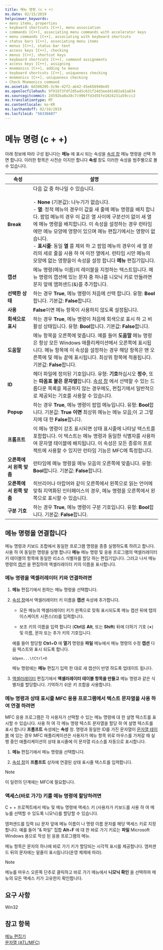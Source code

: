 ```yaml
---
title: 메뉴 명령 (c + +)
ms.date: 02/15/2019
helpviewer_keywords:
- menu items, properties
- keyboard shortcuts [C++], menu association
- commands [C++], associating menu commands with accelerator keys
- menu commands [C++], associating with keyboard shortcuts
- status bars [C++], associating menu items
- menus [C++], status bar text
- access keys [C++], checking
- menus [C++], shortcut keys
- keyboard shortcuts [C++], command assignments
- access keys [C++], assigning
- mnemonics [C++], adding to menus
- keyboard shortcuts [C++], uniqueness checking
- mnemonics [C++], uniqueness checking
- Check Mnemonics command
ms.assetid: 6d308205-3c9e-42f2-ab42-45e656940e45
ms.openlocfilehash: 9f91973fdf2d5a45c631f24d3eed41482a91a834
ms.sourcegitcommit: 24592ba0a38c7c996ffd3d55fe1024231a59ccc2
ms.translationtype: MT
ms.contentlocale: ko-KR
ms.lasthandoff: 02/18/2019
ms.locfileid: "56336607"
---
```

# <a name="menu-commands-c"></a>메뉴 명령 (c + +)

아래 정보에 따라 구성 됩니다는 **메뉴** 에 표시 되는 속성을 [속성 창](/visualstudio/ide/reference/properties-window) 메뉴 명령을 선택 하면 합니다. 이러한 항목은 사전순 이지만 합니다 **속성** 창도 이러한 속성을 범주별으로 볼 수 있습니다.

|속성|설명|
|--------------|-----------------|
|**Break**|다음 값 중 하나일 수 있습니다.<br /><br />- **None** (기본값): 나누기가 없습니다.<br />- **열**: 정적 메뉴의 경우이 값을 새 줄에 메뉴 명령을 배치 합니다. 팝업 메뉴의 경우 이 값은 열 사이에 구분선이 없이 새 열에 메뉴 명령을 배치합니다. 이 속성을 설정하는 경우 런타임에만 메뉴 모양에 영향이 있으며 메뉴 편집기에서는 영향이 없습니다.<br />- **표시줄**: 동일 **열** 를 제외 하 고 팝업 메뉴의 경우이 새 열 분리의 세로 줄을 사용 하 여 이전 열에서. 런타임 시만 메뉴의 모양에 없는 영향을이 속성을 설정 합니다 **메뉴** 편집기입니다.|
|**캡션**|메뉴 명령(메뉴 이름)의 레이블을 지정하는 텍스트입니다. 메뉴 명령의 캡션에 있는 문자 중 하나를 니모닉 키로 만들려면 문자 앞에 앰퍼샌드(&)를 추가합니다.|
|**선택한 상태**|하는 경우 **True**, 메뉴 명령이 처음에 선택 합니다. 유형: **Bool**합니다. 기본값: **False**합니다.|
|**사용**|**False**이면 메뉴 항목이 사용하지 않도록 설정됩니다.|
|**회색으로 표시**|하는 경우 **True**, 메뉴 명령이 처음에 회색으로 표시 하 고 비활성 상태입니다. 유형: **Bool**합니다. 기본값: **False**합니다.|
|**도움말**|메뉴 항목을 오른쪽에 맞춥니다. 예를 들어 **도움말** 메뉴 명령은 항상 모든 Windows 애플리케이션에서 오른쪽에 표시됩니다. 메뉴 항목에 이 속성을 설정하는 경우 해당 항목은 맨 오른쪽에 및 메뉴 끝에 표시됩니다. 최상위 항목에 적용됩니다. 기본값: **False**합니다.|
|**ID**|헤더 파일에 정의된 기호입니다. 유형: **기호**하십시오 **정수**, 또는 **따옴표 붙은 문자열**합니다. [속성 창](/visualstudio/ide/reference/properties-window) 에서 선택할 수 있는 드롭다운 목록을 제공하지 않는 경우에도, 편집기에서 일반적으로 제공되는 기호를 사용할 수 있습니다.|
|**Popup**|하는 경우 **True**, 메뉴 명령이 팝업 메뉴입니다. 유형: **Bool**합니다. 기본값: **True 이면** 최상위 메뉴는 메뉴 모음;이 고 그렇지에 대 한 **False**합니다.|
|**프롬프트**|이 메뉴 명령이 강조 표시되면 상태 표시줄에 나타날 텍스트를 포함합니다. 이 텍스트는 메뉴 명령과 동일한 식별자를 사용하여 문자열 테이블에 배치됩니다. 이 속성은 모든 종류의 프로젝트에 사용할 수 있지만 런타임 기능은 MFC에 특정합니다.|
|**오른쪽에서 왼쪽 맞춤**|런타임에 메뉴 명령을 메뉴 모음의 오른쪽에 맞춥니다. 유형: **Bool**합니다. 기본값: **False**합니다.|
|**오른쪽에서 왼쪽 맞춤**|히브리어나 아랍어와 같이 오른쪽에서 왼쪽으로 읽는 언어에 맞춰 지역화된 인터페이스의 경우, 메뉴 명령을 오른쪽에서 왼쪽으로 표시할 수 있습니다.|
|**구분 기호**|하는 경우 **True**, 메뉴 명령이 구분 기호입니다. 유형: **Bool**합니다. 기본값: **False**합니다.|

## <a name="associate-menu-commands"></a>메뉴 명령을 연결합니다

메뉴 명령과 키보드 조합에서 동일한 프로그램 명령을 종종 실행하도록 하려고 합니다. 사용 하 여 동일한 명령을 실행 합니다 **메뉴** 메뉴 명령 및 응용 프로그램의 액셀러레이터 키 테이블의 항목에 동일한 리소스 식별자를 할당 하는 편집기입니다. 그러고 나서 메뉴 명령의 [캡션](../windows/menu-command-properties.md) 을 편집하여 액셀러레이터 키의 이름을 표시합니다.

### <a name="to-associate-a-menu-command-with-an-accelerator-key"></a>메뉴 명령을 액셀러레이터 키와 연결하려면

1. **메뉴** 편집기에서 원하는 메뉴 명령을 선택합니다.

1. [속성 창](/visualstudio/ide/reference/properties-window)에서 액셀러레이터 키 이름을 **캡션** 속성에 추가합니다.

   - 모든 메뉴의 액셀러레이터 키가 왼쪽으로 맞춰 표시되도록 메뉴 캡션 뒤에 탭의 이스케이프 시퀀스(\t)를 입력합니다.

   - 보조 키의 이름을 입력 합니다 (**Ctrl**를 **Alt**, 또는 **Shift**) 뒤에 더하기 기호 (**+**) 및 이름, 문자 또는 추가 키의 기호입니다.

   예를 들어 할당할 **Ctrl**+**O** 에 **열기** 명령을 **파일** 메뉴에서 메뉴 명령의 수정 **캡션** 다음 텍스트와 표시 되도록 합니다.

   ```
   &Open...\tCtrl+O
   ```

   메뉴 명령에는 **메뉴** 편집기 입력 한 대로 새 캡션이 반영 하도록 업데이트 됩니다.

1. [액셀러레이터](../windows/adding-an-entry-to-an-accelerator-table.md) 편집기에서 **액셀러레이터 테이블 항목을 만들고** 메뉴 명령과 같은 식별자를 할당합니다. 기억하기 쉬운 키 조합을 사용합니다.

### <a name="to-associate-a-menu-command-with-a-status-bar-text-string-in-mfc-applications"></a>메뉴 명령과 상태 표시줄 MFC 응용 프로그램에서 텍스트 문자열을 사용 하 여 연결 하려면

MFC 응용 프로그램은 각 사용자가 선택할 수 있는 메뉴 명령에 대 한 설명 텍스트를 표시할 수 있습니다. 사용 하 여 각 메뉴 명령 텍스트 문자열을 할당 하 여 설명 텍스트를 표시 합니다 **프롬프트** 속성에는 **속성** 창. 명령과 동일한 ID를 가진 문자열이 [문자열 테이블](../windows/string-editor.md) 에 있는 경우 MFC 애플리케이션은 사용자가 메뉴 항목 위로 마우스를 가져갈 때 실행 중인 애플리케이션의 상태 표시줄에 이 문자열 리소스를 자동으로 표시합니다.

1. **메뉴** 편집기에서 메뉴 명령을 선택합니다.

1. [속성 창](/visualstudio/ide/reference/properties-window)의 **프롬프트** 상자에 연결된 상태 표시줄 텍스트를 입력합니다.

> [!NOTE]
> 이 일련의 단계에는 MFC에 필요합니다.

### <a name="to-assign-an-access-shortcut-key-to-a-menu-command"></a>액세스(바로 가기) 키를 메뉴 명령에 할당하려면

C + + 프로젝트에서 메뉴 및 메뉴 명령에 액세스 키 (사용자가 키보드를 사용 하 여 메뉴를 선택할 수 있도록 니모닉)를 할당할 수 있습니다.

앰퍼샌드를 입력 (`&`) 문자 앞에 메뉴 이름이 나 명령 이름 문자를 해당 액세스 키로 지정 합니다. 예를 들어 "& 파일" 집합 **Alt**+**F** 에 대 한 바로 가기 키로는 **파일** Microsoft Windows 용으로 작성 된 응용 프로그램의 메뉴.

   메뉴 항목은 문자의 하나에 바로 가기 키가 할당되는 시각적 표시를 제공합니다. 앰퍼샌드 뒤의 문자에는 밑줄이 표시됩니다(운영 체제에 따라).

   > [!NOTE]
   > 메뉴를 마우스 오른쪽 단추로 클릭하고 바로 가기 메뉴에서 **니모닉 확인** 을 선택하여 메뉴의 모든 액세스 키가 고유한지 확인합니다.

## <a name="requirements"></a>요구 사항

Win32

## <a name="see-also"></a>참고 항목

[메뉴 편집기](../windows/menu-editor.md)<br/>
[문자열 (ATL/MFC)](../atl-mfc-shared/strings-atl-mfc.md)<br/>
